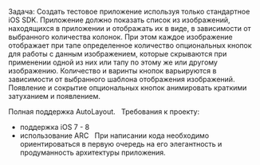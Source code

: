 Задача: Создать тестовое приложение используя только стандартное iOS SDK.
Приложение должно показать список из изображений, находящихся в приложении и отображать их в виде, в зависимости от выбранного количества колонок. При этом каждое изображение отображает при тапе определенное количество опциональных кнопок для работы с данным изображением, которые скрываются при применении одной из них или тапу по этому же или другому изображению. Количество и варинты кнопок варьируются в зависимости от выбранного шаблона отображения изображений. Появление и сокрытие опциональных кнопок анимировать краткими затуханием и появлением.

Полная поддержка AutoLayout.
 
Требования к проекту:
* поддержка iOS 7 - 8
* использование ARC
 
При написании кода необходимо ориентироваться в первую очередь на его элегантность и продуманность архитектуры приложения. 
 